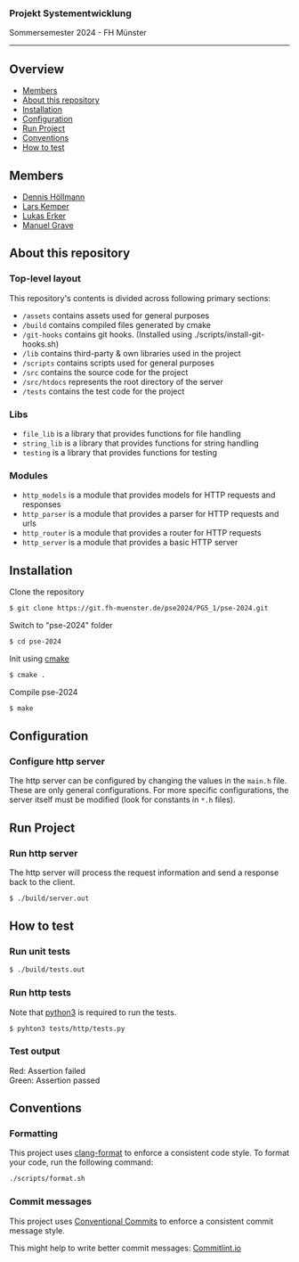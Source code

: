 <h3>Projekt Systementwicklung</h3>
<p>Sommersemester 2024 - FH Münster</p>

---

## Overview

- [Members](https://git.fh-muenster.de/pse2024/PG5_1/pse-2024#members)
- [About this repository](https://git.fh-muenster.de/pse2024/PG5_1/pse-2024#about-this-repository)
- [Installation](https://git.fh-muenster.de/pse2024/PG5_1/pse-2024#installation)
- [Configuration](https://git.fh-muenster.de/pse2024/PG5_1/pse-2024#configuration)
- [Run Project](https://git.fh-muenster.de/pse2024/PG5_1/pse-2024#run-project)
- [Conventions](https://git.fh-muenster.de/pse2024/PG5_1/pse-2024#conventions)
- [How to test](https://git.fh-muenster.de/pse2024/PG5_1/pse-2024#how-to-test)

## Members

- [Dennis Höllmann](https://git.fh-muenster.de/dh687982)
- [Lars Kemper](https://git.fh-muenster.de/lk297162)
- [Lukas Erker](https://git.fh-muenster.de/le009249)
- [Manuel Grave](https://git.fh-muenster.de/mg573007)

## About this repository

### Top-level layout

This repository's contents is divided across following primary sections:

- `/assets` contains assets used for general purposes
- `/build` contains compiled files generated by cmake
- `/git-hooks` contains git hooks. (Installed using ./scripts/install-git-hooks.sh)
- `/lib` contains third-party & own libraries used in the project
- `/scripts` contains scripts used for general purposes
- `/src` contains the source code for the project
- `/src/htdocs` represents the root directory of the server
- `/tests` contains the test code for the project

### Libs

- `file_lib` is a library that provides functions for file handling
- `string_lib` is a library that provides functions for string handling
- `testing` is a library that provides functions for testing

### Modules

- `http_models` is a module that provides models for HTTP requests and responses
- `http_parser` is a module that provides a parser for HTTP requests and urls
- `http_router` is a module that provides a router for HTTP requests
- `http_server` is a module that provides a basic HTTP server

## Installation

Clone the repository

```sh
$ git clone https://git.fh-muenster.de/pse2024/PG5_1/pse-2024.git
```

Switch to "pse-2024" folder

```sh
$ cd pse-2024
```

Init using [cmake](https://cmake.org/)

```sh
$ cmake .
```

Compile pse-2024

```sh
$ make
```

## Configuration

### Configure http server

The http server can be configured by changing the values in the `main.h` file. These are only general configurations. 
For more specific configurations, the server itself must be modified (look for constants in `*.h` files).

## Run Project

### Run http server

The http server will process the request information and send a response back to the client.

```sh
$ ./build/server.out
```

## How to test

### Run unit tests

```sh
$ ./build/tests.out
```

### Run http tests

Note that [python3](https://www.python.org/downloads/) is required to run the tests.

```sh
$ pyhton3 tests/http/tests.py
```

### Test output

Red: Assertion failed  
Green: Assertion passed

## Conventions

### Formatting

This project uses [clang-format](https://clang.llvm.org/docs/ClangFormat.html) to enforce a consistent code style. 
To format your code, run the following command:

```sh
./scripts/format.sh
```

### Commit messages

This project uses [Conventional Commits](https://www.conventionalcommits.org/en/v1.0.0/) to enforce a consistent commit message style.

This might help to write better commit messages: [Commitlint.io](https://commitlint.io/)
